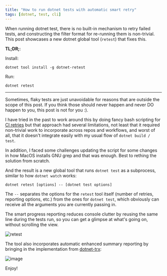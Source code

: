 ```yaml
---
title: "How to run dotnet tests with automatic smart retry"
tags: [dotnet, test, cli]
---
```


When running dotnet test, there is no built-in mechanism 
to retry failed tests, and constructing the filter format 
for re-running them is non-trivial. This post showcases 
a new dotnet global tool (`retest`) that fixes this.

**TL;DR;**:

Install:

```shell
dotnet tool install -g dotnet-retest
```

Run:

```shell
dotnet retest
```

----


Sometimes, flaky tests are just unavoidable for reasons that are outside 
the scope of this post. If you think those should never happen and never 
DO happen to you, this post is not for you :).

I have tried in the past to work around this by doing fancy bash scripting 
for [CI retries](2021-09-24-dotnet-test-retry.md) but that approach had 
several limitations, not least that it required non-trivial work to incorporate 
across repos and workflows, and worst of all, that it doesn't integrate 
easily with my usual flow of `dotnet build / test`.

In addition, I faced some challenges updating the script for some changes 
in how MacOS installs GNU grep and that was enough. Best to rething the 
solution from scratch.

And the result is a new global tool that runs `dotnet test` as a subprocess, 
similar to how `dotnet watch` works:

```shell
dotnet retest [options] -- [dotnet test options]
```

The `--` separates the options for the `retest` tool itself (number of retries, 
reporting options, etc.) from the ones for `dotnet test`, which obviously 
can receive all the arguments you are currently passing in. 

The smart progress reporting reduces console clutter by reusing the same line 
during the tests run, so you can get a glimpse at what's going on, without 
scrolling the view. 

![retest](https://github.com/user-attachments/assets/c614bdeb-bf6f-4240-9f16-b1a900d899bb)

The tool also incorporates automatic enhanced summary reporting by bringing 
in the implementation from [dotnet-trx](2024-08-17-dotnet-trx.md):

![image](https://github.com/user-attachments/assets/0aaedb9a-b849-46a8-94e1-3e085edd04c1)


Enjoy!
  